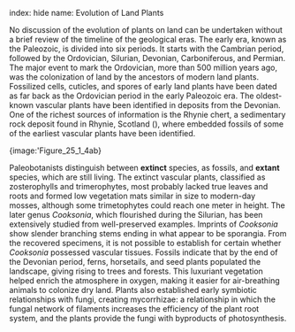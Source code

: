 index: hide
name: Evolution of Land Plants

No discussion of the evolution of plants on land can be undertaken without a brief review of the timeline of the geological eras. The early era, known as the Paleozoic, is divided into six periods. It starts with the Cambrian period, followed by the Ordovician, Silurian, Devonian, Carboniferous, and Permian. The major event to mark the Ordovician, more than 500 million years ago, was the colonization of land by the ancestors of modern land plants. Fossilized cells, cuticles, and spores of early land plants have been dated as far back as the Ordovician period in the early Paleozoic era. The oldest-known vascular plants have been identified in deposits from the Devonian. One of the richest sources of information is the Rhynie chert, a sedimentary rock deposit found in Rhynie, Scotland (), where embedded fossils of some of the earliest vascular plants have been identified.


{image:'Figure_25_1_4ab}
        

Paleobotanists distinguish between  **extinct** species, as fossils, and  **extant** species, which are still living. The extinct vascular plants, classified as zosterophylls and trimerophytes, most probably lacked true leaves and roots and formed low vegetation mats similar in size to modern-day mosses, although some trimetophytes could reach one meter in height. The later genus  *Cooksonia*, which flourished during the Silurian, has been extensively studied from well-preserved examples. Imprints of  *Cooksonia* show slender branching stems ending in what appear to be sporangia. From the recovered specimens, it is not possible to establish for certain whether  *Cooksonia* possessed vascular tissues. Fossils indicate that by the end of the Devonian period, ferns, horsetails, and seed plants populated the landscape, giving rising to trees and forests. This luxuriant vegetation helped enrich the atmosphere in oxygen, making it easier for air-breathing animals to colonize dry land. Plants also established early symbiotic relationships with fungi, creating mycorrhizae: a relationship in which the fungal network of filaments increases the efficiency of the plant root system, and the plants provide the fungi with byproducts of photosynthesis.
